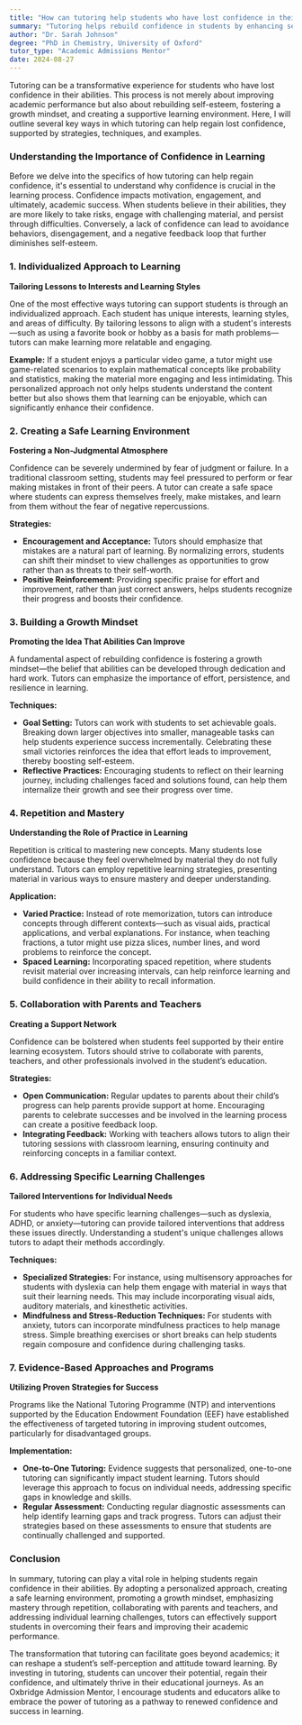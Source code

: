 ```yaml
---
title: "How can tutoring help students who have lost confidence in their abilities?"
summary: "Tutoring helps rebuild confidence in students by enhancing self-esteem, fostering a growth mindset, and providing a supportive learning environment."
author: "Dr. Sarah Johnson"
degree: "PhD in Chemistry, University of Oxford"
tutor_type: "Academic Admissions Mentor"
date: 2024-08-27
---
```


Tutoring can be a transformative experience for students who have lost confidence in their abilities. This process is not merely about improving academic performance but also about rebuilding self-esteem, fostering a growth mindset, and creating a supportive learning environment. Here, I will outline several key ways in which tutoring can help regain lost confidence, supported by strategies, techniques, and examples.

### Understanding the Importance of Confidence in Learning

Before we delve into the specifics of how tutoring can help regain confidence, it's essential to understand why confidence is crucial in the learning process. Confidence impacts motivation, engagement, and ultimately, academic success. When students believe in their abilities, they are more likely to take risks, engage with challenging material, and persist through difficulties. Conversely, a lack of confidence can lead to avoidance behaviors, disengagement, and a negative feedback loop that further diminishes self-esteem.

### 1. Individualized Approach to Learning

**Tailoring Lessons to Interests and Learning Styles**

One of the most effective ways tutoring can support students is through an individualized approach. Each student has unique interests, learning styles, and areas of difficulty. By tailoring lessons to align with a student's interests—such as using a favorite book or hobby as a basis for math problems—tutors can make learning more relatable and engaging. 

**Example:** If a student enjoys a particular video game, a tutor might use game-related scenarios to explain mathematical concepts like probability and statistics, making the material more engaging and less intimidating. This personalized approach not only helps students understand the content better but also shows them that learning can be enjoyable, which can significantly enhance their confidence.

### 2. Creating a Safe Learning Environment

**Fostering a Non-Judgmental Atmosphere**

Confidence can be severely undermined by fear of judgment or failure. In a traditional classroom setting, students may feel pressured to perform or fear making mistakes in front of their peers. A tutor can create a safe space where students can express themselves freely, make mistakes, and learn from them without the fear of negative repercussions.

**Strategies:**
- **Encouragement and Acceptance:** Tutors should emphasize that mistakes are a natural part of learning. By normalizing errors, students can shift their mindset to view challenges as opportunities to grow rather than as threats to their self-worth.
- **Positive Reinforcement:** Providing specific praise for effort and improvement, rather than just correct answers, helps students recognize their progress and boosts their confidence.

### 3. Building a Growth Mindset

**Promoting the Idea That Abilities Can Improve**

A fundamental aspect of rebuilding confidence is fostering a growth mindset—the belief that abilities can be developed through dedication and hard work. Tutors can emphasize the importance of effort, persistence, and resilience in learning.

**Techniques:**
- **Goal Setting:** Tutors can work with students to set achievable goals. Breaking down larger objectives into smaller, manageable tasks can help students experience success incrementally. Celebrating these small victories reinforces the idea that effort leads to improvement, thereby boosting self-esteem.
- **Reflective Practices:** Encouraging students to reflect on their learning journey, including challenges faced and solutions found, can help them internalize their growth and see their progress over time.

### 4. Repetition and Mastery

**Understanding the Role of Practice in Learning**

Repetition is critical to mastering new concepts. Many students lose confidence because they feel overwhelmed by material they do not fully understand. Tutors can employ repetitive learning strategies, presenting material in various ways to ensure mastery and deeper understanding.

**Application:**
- **Varied Practice:** Instead of rote memorization, tutors can introduce concepts through different contexts—such as visual aids, practical applications, and verbal explanations. For instance, when teaching fractions, a tutor might use pizza slices, number lines, and word problems to reinforce the concept.
- **Spaced Learning:** Incorporating spaced repetition, where students revisit material over increasing intervals, can help reinforce learning and build confidence in their ability to recall information.

### 5. Collaboration with Parents and Teachers

**Creating a Support Network**

Confidence can be bolstered when students feel supported by their entire learning ecosystem. Tutors should strive to collaborate with parents, teachers, and other professionals involved in the student’s education.

**Strategies:**
- **Open Communication:** Regular updates to parents about their child’s progress can help parents provide support at home. Encouraging parents to celebrate successes and be involved in the learning process can create a positive feedback loop.
- **Integrating Feedback:** Working with teachers allows tutors to align their tutoring sessions with classroom learning, ensuring continuity and reinforcing concepts in a familiar context.

### 6. Addressing Specific Learning Challenges

**Tailored Interventions for Individual Needs**

For students who have specific learning challenges—such as dyslexia, ADHD, or anxiety—tutoring can provide tailored interventions that address these issues directly. Understanding a student's unique challenges allows tutors to adapt their methods accordingly.

**Techniques:**
- **Specialized Strategies:** For instance, using multisensory approaches for students with dyslexia can help them engage with material in ways that suit their learning needs. This may include incorporating visual aids, auditory materials, and kinesthetic activities.
- **Mindfulness and Stress-Reduction Techniques:** For students with anxiety, tutors can incorporate mindfulness practices to help manage stress. Simple breathing exercises or short breaks can help students regain composure and confidence during challenging tasks.

### 7. Evidence-Based Approaches and Programs

**Utilizing Proven Strategies for Success**

Programs like the National Tutoring Programme (NTP) and interventions supported by the Education Endowment Foundation (EEF) have established the effectiveness of targeted tutoring in improving student outcomes, particularly for disadvantaged groups. 

**Implementation:**
- **One-to-One Tutoring:** Evidence suggests that personalized, one-to-one tutoring can significantly impact student learning. Tutors should leverage this approach to focus on individual needs, addressing specific gaps in knowledge and skills.
- **Regular Assessment:** Conducting regular diagnostic assessments can help identify learning gaps and track progress. Tutors can adjust their strategies based on these assessments to ensure that students are continually challenged and supported.

### Conclusion

In summary, tutoring can play a vital role in helping students regain confidence in their abilities. By adopting a personalized approach, creating a safe learning environment, promoting a growth mindset, emphasizing mastery through repetition, collaborating with parents and teachers, and addressing individual learning challenges, tutors can effectively support students in overcoming their fears and improving their academic performance.

The transformation that tutoring can facilitate goes beyond academics; it can reshape a student’s self-perception and attitude toward learning. By investing in tutoring, students can uncover their potential, regain their confidence, and ultimately thrive in their educational journeys. As an Oxbridge Admission Mentor, I encourage students and educators alike to embrace the power of tutoring as a pathway to renewed confidence and success in learning.
    